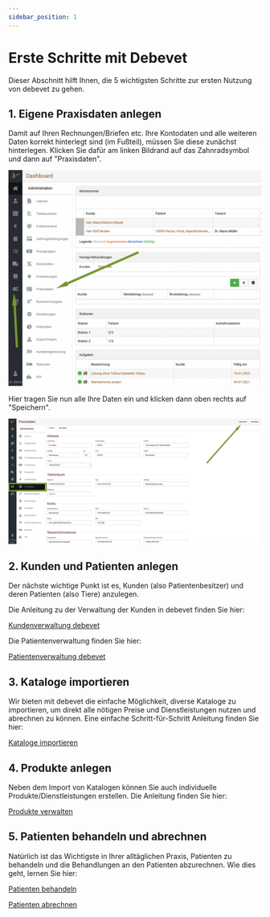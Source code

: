```yaml
---
sidebar_position: 1
---
```


# Erste Schritte mit Debevet  

Dieser Abschnitt hilft Ihnen, die 5 wichtigsten Schritte zur ersten Nutzung von debevet zu gehen. 

## 1. Eigene Praxisdaten anlegen   

Damit auf Ihren Rechnungen/Briefen etc. Ihre Kontodaten und alle weiteren Daten korrekt hinterlegt sind (im Fußteil), müssen Sie diese 
zunächst hinterlegen. Klicken Sie dafür am linken Bildrand auf das Zahnradsymbol und dann auf "Praxisdaten".  

![](../static/img/ersteschritte/praxisdaten_anlegen1.png)    

Hier tragen Sie nun alle Ihre Daten ein und klicken dann oben rechts auf "Speichern".  
  
![](../static/img/ersteschritte/praxisdaten_anlegen2.png)  

## 2. Kunden und Patienten anlegen    

Der nächste wichtige Punkt ist es, Kunden (also Patientenbesitzer) und deren Patienten (also Tiere) anzulegen. 

Die Anleitung zu der Verwaltung der Kunden in debevet finden Sie hier:  

[Kundenverwaltung debevet](/docs/Kunden/Kunden_in_debevet)

Die Patientenverwaltung finden Sie hier:  

[Patientenverwaltung debevet](/docs/Patienten/Patienten_in_debevet)



## 3. Kataloge importieren   

Wir bieten mit debevet die einfache Möglichkeit, diverse Kataloge zu importieren, um direkt alle nötigen Preise und Dienstleistungen
nutzen und abrechnen zu können. Eine einfache Schritt-für-Schritt Anleitung finden Sie hier:  

[Kataloge importieren](/docs/Warenwirtschaft/Kataloge)



## 4. Produkte anlegen  

Neben dem Import von Katalogen können Sie auch individuelle Produkte/Dienstleistungen erstellen. Die Anleitung finden Sie hier:  

[Produkte verwalten](/docs/Warenwirtschaft/Produkte)  

## 5. Patienten behandeln und abrechnen

Natürlich ist das Wichtigste in Ihrer alltäglichen Praxis, Patienten zu behandeln und die Behandlungen an den Patienten abzurechnen. 
Wie dies geht, lernen Sie hier:

[Patienten behandeln](/docs/Patienten/Behandlung)

[Patienten abrechnen](/docs/Patienten/Patienten_abrechnen)

